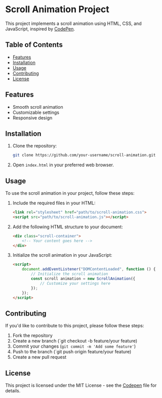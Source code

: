 # Scroll Animation Project

This project implements a scroll animation using HTML, CSS, and JavaScript, inspired by [CodePen](https://codepen.io/).


## Table of Contents

- [Features](#features)
- [Installation](#installation)
- [Usage](#usage)
- [Contributing](#contributing)
- [License](#license)

## Features

- Smooth scroll animation
- Customizable settings
- Responsive design

## Installation

1. Clone the repository:

    ```bash
    git clone https://github.com/your-username/scroll-animation.git
    ```

2. Open `index.html` in your preferred web browser.

## Usage

To use the scroll animation in your project, follow these steps:

1. Include the required files in your HTML:

    ```HTML
    <link rel="stylesheet" href="path/to/scroll-animation.css">
    <script src="path/to/scroll-animation.js"></script>
    ```

2. Add the following HTML structure to your document:

    ```HTML
    <div class="scroll-container">
        <!-- Your content goes here -->
    </div>
    ```

3. Initialize the scroll animation in your JavaScript:

    ```HTML
    <script>
        document.addEventListener("DOMContentLoaded", function () {
            // Initialize the scroll animation
            const scroll animation = new ScrollAnimation({
                // Customize your settings here
            });
        });
    </script>
    ```

## Contributing

If you'd like to contribute to this project, please follow these steps:

1. Fork the repository
2. Create a new branch (`git checkout -b feature/your feature)
3. Commit your changes (`git commit -m 'Add some feature'`)
4. Push to the branch (`git push origin feature/your feature)
5. Create a new pull request

## License

This project is licensed under the MIT License - see the [Codepen](Codepen.io) file for details.
